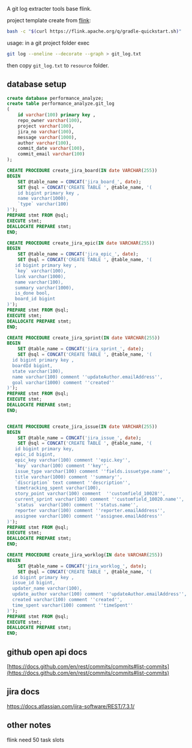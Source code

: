 A git log extracter tools base flink.

project template create from [flink](https://nightlies.apache.org/flink/flink-docs-release-1.10/dev/projectsetup/java_api_quickstart.html#gradle):
```bash
bash -c "$(curl https://flink.apache.org/q/gradle-quickstart.sh)"
```

usage:
in a git project folder exec
```bash
git log --oneline --decorate --graph > git_log.txt
```
then copy `git_log.txt` to `resource` folder.

## database setup

```sql
create database performance_analyze;
create table performance_analyze.git_log
(
    id varchar(100) primary key ,
    repo_owner varchar(100),
    project varchar(100),
    jira_no varchar(100),
    message varchar(1000),
    author varchar(100),
    commit_date varchar(100),
    commit_email varchar(100)
);

CREATE PROCEDURE create_jira_board(IN date VARCHAR(255))
BEGIN
    SET @table_name = CONCAT('jira_board_', date);
    SET @sql = CONCAT('CREATE TABLE ', @table_name, '(
    id bigint primary key ,
    name varchar(1000),
    `type` varchar(100)
)');
PREPARE stmt FROM @sql;
EXECUTE stmt;
DEALLOCATE PREPARE stmt;
END;

CREATE PROCEDURE create_jira_epic(IN date VARCHAR(255))
BEGIN
    SET @table_name = CONCAT('jira_epic_', date);
    SET @sql = CONCAT('CREATE TABLE ', @table_name, '(
   id bigint primary key ,
   `key` varchar(100),
   link varchar(1000),
   name varchar(100),
   summary varchar(1000),
   is_done bool,
   board_id bigint
)');
PREPARE stmt FROM @sql;
EXECUTE stmt;
DEALLOCATE PREPARE stmt;
END;

CREATE PROCEDURE create_jira_sprint(IN date VARCHAR(255))
BEGIN
    SET @table_name = CONCAT('jira_sprint_', date);
    SET @sql = CONCAT('CREATE TABLE ', @table_name, '(
  id bigint primary key ,
  boardId bigint,
  state varchar(100),
  name varchar(100) comment ''updateAuthor.emailAddress'',
  goal varchar(1000) comment ''created''
)');
PREPARE stmt FROM @sql;
EXECUTE stmt;
DEALLOCATE PREPARE stmt;
END;


CREATE PROCEDURE create_jira_issue(IN date VARCHAR(255))
BEGIN
    SET @table_name = CONCAT('jira_issue_', date);
    SET @sql = CONCAT('CREATE TABLE ', @table_name, '(
   id bigint primary key,
   epic_id bigint,
   epic_key varchar(100) comment ''epic.key'',
   `key` varchar(100) comment ''key'',
   issue_type varchar(100) comment ''fields.issuetype.name'',
   title varchar(1000) comment ''summary'',
   `discription` text comment ''description'',
   timetracking_spent varchar(100),
   story_point varchar(100) comment  ''customfield_10028'',
   current_sprint varchar(100) comment ''customfield_10020.name'',
   `status` varchar(100) comment ''status.name'',
   reporter varchar(100) comment ''reporter.emailAddress'',
   assignee varchar(100) comment ''assignee.emailAddress''
)');
PREPARE stmt FROM @sql;
EXECUTE stmt;
DEALLOCATE PREPARE stmt;
END;

CREATE PROCEDURE create_jira_worklog(IN date VARCHAR(255))
BEGIN
    SET @table_name = CONCAT('jira_worklog_', date);
    SET @sql = CONCAT('CREATE TABLE ', @table_name, '(
  id bigint primary key ,
  issue_id bigint,
  updater_name varchar(100),
  update_author varchar(100) comment ''updateAuthor.emailAddress'',
  created varchar(100) comment ''created'',
  time_spent varchar(100) comment ''timeSpent''
)');
PREPARE stmt FROM @sql;
EXECUTE stmt;
DEALLOCATE PREPARE stmt;
END;


```

## github open api docs
[https://docs.github.com/en/rest/commits/commits#list-commits](https://docs.github.com/en/rest/commits/commits#list-commits)

## jira docs
https://docs.atlassian.com/jira-software/REST/7.3.1/

## other notes
flink need 50 task slots
